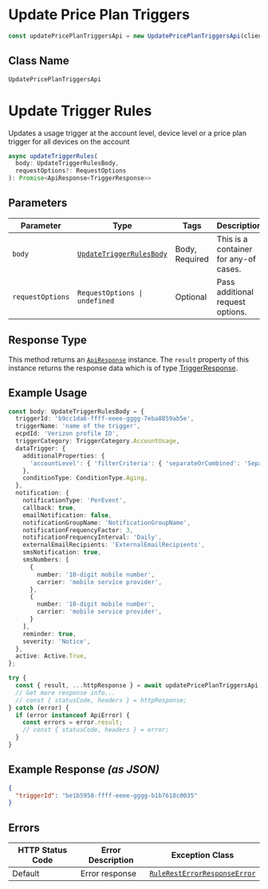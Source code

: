 # Update Price Plan Triggers

```ts
const updatePricePlanTriggersApi = new UpdatePricePlanTriggersApi(client);
```

## Class Name

`UpdatePricePlanTriggersApi`


# Update Trigger Rules

Updates a usage trigger at the account level, device level or a price plan trigger for all devices on the account

```ts
async updateTriggerRules(
  body: UpdateTriggerRulesBody,
  requestOptions?: RequestOptions
): Promise<ApiResponse<TriggerResponse>>
```

## Parameters

| Parameter | Type | Tags | Description |
|  --- | --- | --- | --- |
| `body` | [`UpdateTriggerRulesBody`](../../doc/models/containers/update-trigger-rules-body.md) | Body, Required | This is a container for any-of cases. |
| `requestOptions` | `RequestOptions \| undefined` | Optional | Pass additional request options. |

## Response Type

This method returns an [`ApiResponse`](../../doc/api-response.md) instance. The `result` property of this instance returns the response data which is of type [TriggerResponse](../../doc/models/trigger-response.md).

## Example Usage

```ts
const body: UpdateTriggerRulesBody = {
  triggerId: 'b9cc1da6-ffff-eeee-gggg-7eba8859ab5e',
  triggerName: 'name of the trigger',
  ecpdId: 'Verizon profile ID',
  triggerCategory: TriggerCategory.AccountUsage,
  dataTrigger: {
    additionalProperties: {
      'accountLevel': { 'filterCriteria': { 'separateOrCombined': 'Separate', 'accountNames': { 'accountNameList': ['0000123456-00001'] } }, 'condition': { 'comparator': 'gt', 'threshold': 100, 'thresholdUnit': 'KB', 'cycleType': 'Daily' }, 'action': { 'suspend': true, 'suspendDetails': { 'suspendFromAccounts': ['0000123456-00001'], 'suspendDuration': '90', 'suspendOption': 'withBilling', 'threshold': 50, 'thresholdUnit': 'KB' } } }
    },
    conditionType: ConditionType.Aging,
  },
  notification: {
    notificationType: 'PerEvent',
    callback: true,
    emailNotification: false,
    notificationGroupName: 'NotificationGroupName',
    notificationFrequencyFactor: 3,
    notificationFrequencyInterval: 'Daily',
    externalEmailRecipients: 'ExternalEmailRecipients',
    smsNotification: true,
    smsNumbers: [
      {
        number: '10-digit mobile number',
        carrier: 'mobile service provider',
      },
      {
        number: '10-digit mobile number',
        carrier: 'mobile service provider',
      }
    ],
    reminder: true,
    severity: 'Notice',
  },
  active: Active.True,
};

try {
  const { result, ...httpResponse } = await updatePricePlanTriggersApi.updateTriggerRules(body);
  // Get more response info...
  // const { statusCode, headers } = httpResponse;
} catch (error) {
  if (error instanceof ApiError) {
    const errors = error.result;
    // const { statusCode, headers } = error;
  }
}
```

## Example Response *(as JSON)*

```json
{
  "triggerId": "be1b5958-ffff-eeee-gggg-b1b7618c0035"
}
```

## Errors

| HTTP Status Code | Error Description | Exception Class |
|  --- | --- | --- |
| Default | Error response | [`RuleRestErrorResponseError`](../../doc/models/rule-rest-error-response-error.md) |

